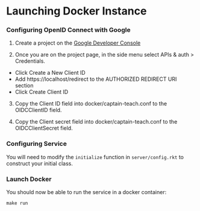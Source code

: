 # Launching Docker Instance

### Configuring OpenID Connect with Google

1. Create a project on the [Google Developer Console](https://console.developers.google.com/)

2. Once you are on the project page, in the side menu select APIs & auth > Credentials.
  * Click Create a New Client ID 
  * Add https://localhost/redirect to the AUTHORIZED REDIRECT URI section
  * Click Create Client ID

3. Copy the Client ID field into docker/captain-teach.conf to the OIDCClientID field.

4. Copy the Client secret field into docker/captain-teach.conf to the OIDCClientSecret field.

### Configuring Service

You will need to modify the `initialize` function in `server/config.rkt` to construct your initial class.

### Launch Docker

You should now be able to run the service in a docker container:

    make run

